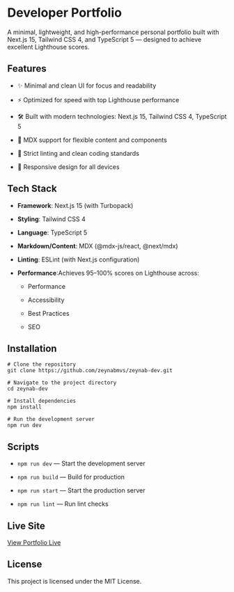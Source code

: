 # Developer Portfolio

A minimal, lightweight, and high-performance personal portfolio built with Next.js 15, Tailwind CSS 4, and TypeScript 5 — designed to achieve excellent Lighthouse scores.

## Features

- ✨ Minimal and clean UI for focus and readability

- ⚡ Optimized for speed with top Lighthouse performance

- 🛠️ Built with modern technologies: Next.js 15, Tailwind CSS 4, TypeScript 5

- 🧩 MDX support for flexible content and components

- 🧹 Strict linting and clean coding standards

- 📱 Responsive design for all devices

## Tech Stack

- **Framework**: Next.js 15 (with Turbopack)

- **Styling**: Tailwind CSS 4

- **Language**: TypeScript 5

- **Markdown/Content**: MDX (@mdx-js/react, @next/mdx)

- **Linting**: ESLint (with Next.js configuration)

- **Performance**:Achieves 95–100% scores on Lighthouse across:

  - Performance

  - Accessibility

  - Best Practices

  - SEO


## Installation

```
# Clone the repository
git clone https://github.com/zeynabmvs/zeynab-dev.git

# Navigate to the project directory
cd zeynab-dev

# Install dependencies
npm install

# Run the development server
npm run dev
```

## Scripts

- ```npm run dev``` — Start the development server

- ```npm run build``` — Build for production

- ```npm run start``` — Start the production server

- ```npm run lint``` — Run lint checks

## Live Site

[View Portfolio Live](https://zeynab-dev.vercel.app/) 

## License

This project is licensed under the MIT License.

